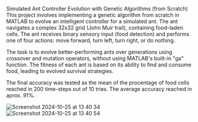 Simulated Ant Controller Evolution with Genetic Algorithms (from Scratch)
This project involves implementing a genetic algorithm from scratch in MATLAB to evolve an intelligent controller for a simulated ant. 
The ant navigates a complex 32x32 grid (John Muir trail), containing food-laden cells. 
The ant receives binary sensory input (food detection) and performs one of four actions: move forward, turn left, turn right, or do nothing.

The task is to evolve better-performing ants over generations using crossover and mutation operators, without using MATLAB's built-in "ga" function. 
The fitness of each ant is based on its ability to find and consume food, leading to evolved survival strategies.

The final accuracy was tested as the mean of the procentage of food cells reached in 200 time-steps out of 10 tries. 
The average accuracy reached in aprox. 91%.

![Screenshot 2024-10-25 at 13 40 34](https://github.com/user-attachments/assets/a49ca1ef-67a7-4f26-aa55-aa9fc9a7d984)
![Screenshot 2024-10-25 at 13 40 54](https://github.com/user-attachments/assets/90c16af7-a85a-48b0-ba67-3d15b16f5d20)
